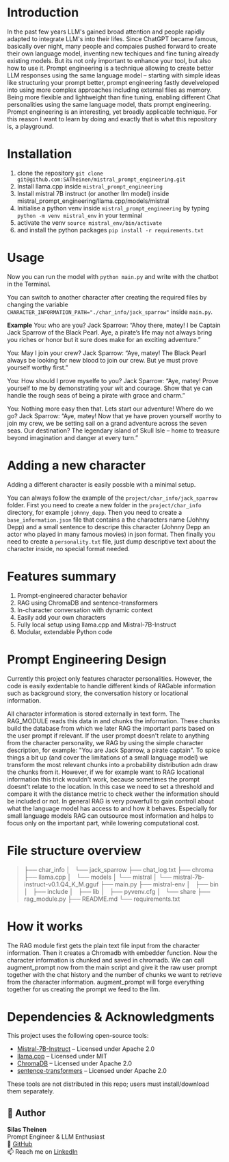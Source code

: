 # Introduction
In the past few years LLM's gained broad attention and people rapidly adapted to integrate LLM's into their lifes. Since ChatGPT became famous, basically over night, many people and compaies pushed forward to create their own language model, inventing new techiques and fine tuning already existing models. But its not only important to enhance your tool, but also how to use it. Prompt engineering is a technique allowing to create better LLM responses using the same language model – starting with simple ideas like structuring your prompt better, prompt engineering fastly develveloped into using more complex approaches including external files as memory. Being more flexible and lightweight than fine tuning, enabling
different Chat personalities using the same language model, thats prompt engineering. Prompt engineering is an interesting, yet broadly applicable technique. For this reason I want to learn by doing and exactly that is what this repository is, a playground.

# Installation
1. clone the repository `git clone git@github.com:SATheinen/mistral_prompt_engineering.git`
2. Install llama.cpp inside `mistral_prompt_engineering`
3. Install mistral 7B instruct (or another llm model) inside
mistral_prompt_engineering/llama.cpp/models/mistral
4. Initialise a python venv inside `mistral_prompt_engineering` by typing `python -m venv mistral_env` in your terminal
5. activate the venv `source mistral_env/bin/activate`
6. and install the python packages `pip install -r requirements.txt`

# Usage
Now you can run the model with `python main.py` and write with the chatbot in the Terminal.

You can switch to another character after creating the required files by changing the variable `CHARACTER_INFORMATION_PATH="./char_info/jack_sparrow"` inside `main.py`. 

**Example**
You: who are you?
Jack Sparrow: “Ahoy there, matey! I be Captain Jack Sparrow of the Black Pearl. Aye, a pirate’s life may not always bring you riches or honor but it sure does make for an exciting adventure.”

You: May I join your crew?
Jack Sparrow: “Aye, matey! The Black Pearl always be looking for new blood to join our crew. But ye must prove yourself worthy first.”

You: How should I prove myselfe to you?
Jack Sparrow: “Aye, matey! Prove yourself to me by demonstrating your wit and courage. Show that ye can handle the rough seas of being a pirate with grace and charm.”

You: Nothing more easy then that. Lets start our adventure! Where do we go?
Jack Sparrow: “Aye, matey! Now that ye have proven yourself worthy to join my crew, we be setting sail on a grand adventure across the seven seas. Our destination? The legendary island of Skull Isle – home to treasure beyond imagination and danger at every turn.”

# Adding a new character
Adding a different character is easily possble with a minimal setup.

You can always follow the example of the `project/char_info/jack_sparrow` folder. First you need to create a new folder in the `project/char_info` directory, for example `johnny_depp`. Then you need to create a `base_information.json` file that contains a the characters name (Johhny Depp) and a small sentence to descripe this character (Johnny Depp an actor who played in many famous movies) in json format. Then finally you need to create a `personality.txt` file, just dump descriptive text about the character inside, no special format needed.

# Features summary
1. Prompt-engineered character behavior
2. RAG using ChromaDB and sentence-transformers
3. In-character conversation with dynamic context
4. Easily add your own characters
5. Fully local setup using llama.cpp and Mistral-7B-Instruct
6. Modular, extendable Python code

# Prompt Engineering Design
Currently this project only features character personalities. However, the code is easily exdentable to handle different kinds of RAGable information such as background story, the conversation history or locational information. 

All character information is stored externally in text form. The RAG_MODULE reads this data in and chunks the information. These chunks build the database from which we later RAG the important parts based on the user prompt if relevant. If the user prompt doesn't relate to anything from the character personality, we RAG by using the simple character description, for example: "You are Jack Sparrow, a pirate captain". To spice things a bit up (and cover the limitations of a small language model) we transform the most relevant chunks into a probability distribution adn draw the chunks from it. However, if we for example want to RAG locational information this trick wouldn't work, because sometimes the prompt doesnt't relate to the location. In this case we need to set a threshold and compare it with the distance metric to check wether the information should be included or not. In general RAG is very powerfull to gain controll about what the language model has access to and how it behaves. Especially for small language models RAG can outsource most information and helps to focus only on the important part, while lowering computational cost.

# File structure overview
>├── char_info
>│   └── jack_sparrow
>├── chat_log.txt
>├── chroma
>├── llama.cpp
>│   └── models
>│       └── mistral
>│           └── mistral-7b-instruct-v0.1.Q4_K_M.gguf
>├── main.py
>├── mistral-env
>│   ├── bin
>│   ├── include
>│   ├── lib
>│   ├── pyvenv.cfg
>│   └── share
>├── rag_module.py
>├── README.md
>└── requirements.txt

# How it works
The RAG module first gets the plain text file input from the character information. Then it creates a Chromadb with embedder function. Now the character information is chunked and saved in chromadb. We can call augment_prompt now from the main script and give it the raw user prompt together with the chat history and the number of chunks we want to retrieve from the character information. augment_prompt will forge everything together for us creating the prompt we feed to the llm.

# Dependencies & Acknowledgments

This project uses the following open-source tools:

- [Mistral-7B-Instruct](https://huggingface.co/mistralai/Mistral-7B-Instruct-v0.1) – Licensed under Apache 2.0
- [llama.cpp](https://github.com/ggerganov/llama.cpp) – Licensed under MIT
- [ChromaDB](https://github.com/chroma-core/chroma) – Licensed under Apache 2.0
- [sentence-transformers](https://www.sbert.net/) – Licensed under Apache 2.0

These tools are not distributed in this repo; users must install/download them separately.

## 👤 Author

**Silas Theinen**  
Prompt Engineer & LLM Enthusiast  
🔗 [GitHub](https://github.com/SATheinen)  
📫 Reach me on [LinkedIn](https://www.linkedin.com/in/silas-theinen-058977358)  